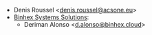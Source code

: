 - Denis Roussel \<<denis.roussel@acsone.eu>\>
- [Binhex Systems Solutions](https://binhex.cloud/):
  - Deriman Alonso \<<d.alonso@binhex.cloud>\>

